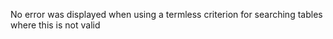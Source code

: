 No error was displayed when using a termless criterion for searching tables
where this is not valid
